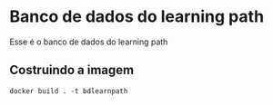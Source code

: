 # Banco de dados do learning path

Esse é o banco de dados do learning path

## Costruindo a imagem

```
docker build . -t bdlearnpath
```
